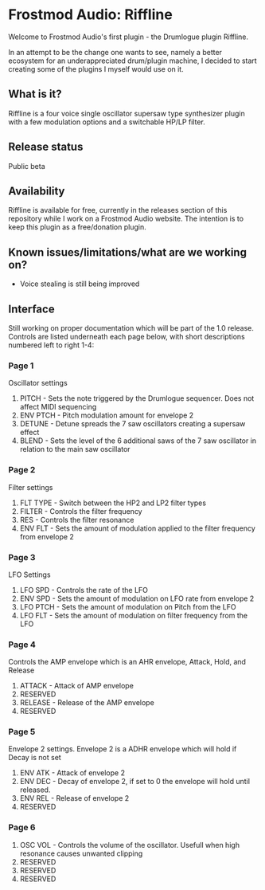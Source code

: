 # Frostmod Audio: Riffline

Welcome to Frostmod Audio's first plugin - the Drumlogue plugin Riffline.

In an attempt to be the change one wants to see, namely a better ecosystem for an underappreciated drum/plugin machine, I decided to start creating some of the plugins I myself would use on it.

## What is it?

Riffline is a four voice single oscillator supersaw type synthesizer plugin with a few modulation options and a switchable HP/LP filter.

## Release status

Public beta

## Availability

Riffline is available for free, currently in the releases section of this repository while I work on a Frostmod Audio website. The intention is to keep this plugin as a free/donation plugin.

## Known issues/limitations/what are we working on?

- Voice stealing is still being improved

## Interface

Still working on proper documentation which will be part of the 1.0 release. Controls are listed underneath each page below, with short descriptions numbered left to right 1-4:

### Page 1

Oscillator settings

1. PITCH - Sets the note triggered by the Drumlogue sequencer. Does not affect MIDI sequencing
2. ENV PTCH - Pitch modulation amount for envelope 2
3. DETUNE - Detune spreads the 7 saw oscillators creating a supersaw effect
4. BLEND - Sets the level of the 6 additional saws of the 7 saw oscillator in relation to the main saw oscillator

### Page 2

Filter settings

1. FLT TYPE - Switch between the HP2 and LP2 filter types
2. FILTER - Controls the filter frequency
3. RES - Controls the filter resonance
4. ENV FLT - Sets the amount of modulation applied to the filter frequency from envelope 2

### Page 3

LFO Settings

1. LFO SPD - Controls the rate of the LFO
2. ENV SPD - Sets the amount of modulation on LFO rate from envelope 2
3. LFO PTCH - Sets the amount of modulation on Pitch from the LFO
4. LFO FLT - Sets the amount of modulation on filter frequency from the LFO

### Page 4

Controls the AMP envelope which is an AHR envelope, Attack, Hold, and Release

1. ATTACK - Attack of AMP envelope
2. RESERVED
3. RELEASE - Release of the AMP envelope
4. RESERVED

### Page 5

Envelope 2 settings. Envelope 2 is a ADHR envelope which will hold if Decay is not set

1. ENV ATK - Attack of envelope 2
2. ENV DEC - Decay of envelope 2, if set to 0 the envelope will hold until released.
3. ENV REL - Release of envelope 2
4. RESERVED

### Page 6

1. OSC VOL - Controls the volume of the oscillator. Usefull when high resonance causes unwanted clipping
2. RESERVED
3. RESERVED
4. RESERVED
